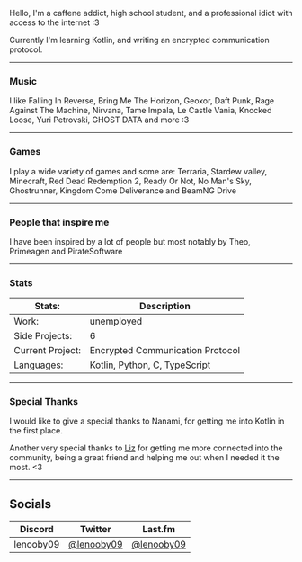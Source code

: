 Hello,
I'm a caffene addict, high school student, and a professional idiot with access to the internet :3

Currently I'm learning Kotlin, and writing an encrypted communication protocol.

---

### Music
I like Falling In Reverse, Bring Me The Horizon, Geoxor, Daft Punk, Rage Against The Machine, Nirvana, Tame Impala, Le Castle Vania, Knocked Loose, Yuri Petrovski, GHOST DATA and more :3

---

### Games
I play a wide variety of games and some are: Terraria, Stardew valley, Minecraft, Red Dead Redemption 2, Ready Or Not, No Man's Sky, Ghostrunner, Kingdom Come Deliverance and BeamNG Drive

---

### People that inspire me
I have been inspired by a lot of people but most notably by Theo, Primeagen and PirateSoftware

---

### Stats

|Stats:|Description|
|---|---|
|Work:|unemployed|
|Side Projects:|6|
|Current Project:|Encrypted Communication Protocol|
|Languages:|Kotlin, Python, C, TypeScript|

---

### Special Thanks
I would like to give a special thanks to Nanami, for getting me into Kotlin in the first place.


Another very special thanks to [Liz](https://lizainslie.dev) for getting me more connected into the community, being a great friend and helping me out when I needed it the most. <3

---

## Socials

|Discord|Twitter|Last.fm|
|---|---|---|
|lenooby09|  [@lenooby09](https://twitter.com/lenooby09) | [@lenooby09](https://www.last.fm/user/lenooby09) |
